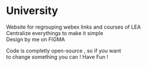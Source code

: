 # University
Website for regrouping webex links and courses of LEA<br>
Centralize everythings to make it simple <br>
Design by me on FIGMA

Code is completly open-source , so if you want <br>to change 
something you can ! Have Fun ! 

